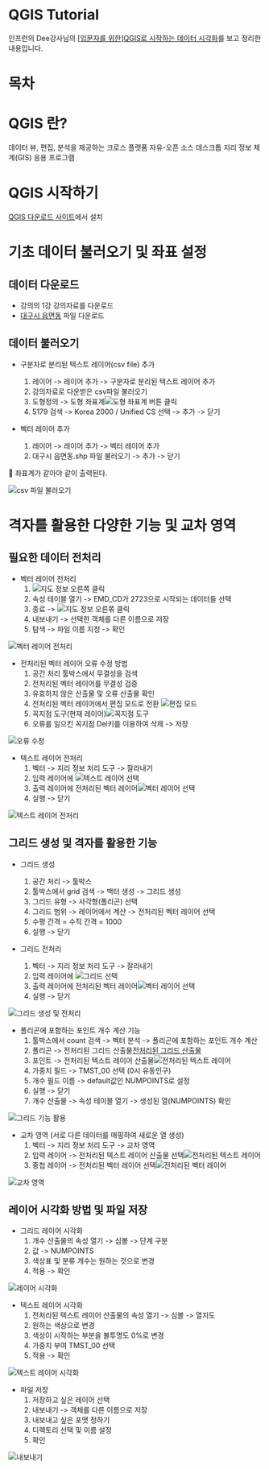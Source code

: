 # QGIS Tutorial
  인프런의 Dee강사님의 [[입문자를 위한]QGIS로 시작하는 데이터 시각화](https://www.inflearn.com/course/qgis-%EB%8D%B0%EC%9D%B4%ED%84%B0-%EC%8B%9C%EA%B0%81%ED%99%94/dashboard)를 보고 정리한 내용입니다.

# 목차

# QGIS 란?
  데이터 뷰, 편집, 분석을 제공하는 크로스 플랫폼 자유-오픈 소스 데스크톱 지리 정보 체계(GIS) 응용 프로그램

# QGIS 시작하기
  [QGIS 다운로드 사이트](https://qgis.org/en/site/forusers/download.html)에서 설치

#  기초 데이터 불러오기 및 좌표 설정
  ## 데이터 다운로드
  - 강의의 1강 강의자료를 다운로드
  - [대구시 읍면동](http://data.nsdi.go.kr/dataset/15145) 파일 다운로드

  ## 데이터 불러오기
  - 구분자로 분리된 텍스트 레이어(csv file) 추가
    1. 레이어 -> 레이어 추가 -> 구분자로 분리된 텍스트 레이어 추가
    2. 강의자료로 다운받은 csv파일 불러오기
    3. 도형정의 -> 도형 좌표계![도형 좌표계](./image/qgis_001.png) 버튼 클릭
    4. 5179 검색 -> Korea 2000 / Unified CS 선택 -> 추가 -> 닫기

  - 벡터 레이어 추가
    1. 레이어 -> 레이어 추가 -> 벡터 레이어 추가
    2. 대구시 읍면동.shp 파일 불러오기 -> 추가 -> 닫기

  :key: 좌표계가 같아야 같이 출력된다.

  <img src="./image/qgis_action_001.gif" alt="csv 파일 불러오기">

  # 격자를 활용한 다양한 기능 및 교차 영역

  ## 필요한 데이터 전처리
  - 벡터 레이어 전처리
    1. ![지도 정보](./image/qgis_002.png) 오른쪽 클릭
    2. 속성 테이블 열기 -> EMD_CD가 2723으로 시작되는 데이터들 선택
    3. 종료 -> ![지도 정보](./image/qgis_002.png) 오른쪾 클릭
    4. 내보내기 -> 선택한 객체를 다른 이름으로 저장
    5. 탐색 -> 파일 이름 지정 -> 확인

  <img src="./image/qgis_action_002.gif" alt="벡터 레이어 전처리">

  - 전처리된 벡터 레이어 오류 수정 방법
    1. 공간 처리 툴박스에서 무결성을 검색
    2. 전처리된 벡터 레이어를 무결성 검증
    3. 유효하지 않은 산출물 및 오류 산출물 확인  
    4. 전처리된 벡터 레이어에서 편집 모드로 전환 ![편집 모드](./image/qgis_006.png)
    5. 꼭지점 도구(현재 레이어)![꼭지점 도구](./image/qgis_007.png)
    6. 오류를 일으킨 꼭지점 Del키를 이용하여 삭제 -> 저장

  <img src="./image/qgis_action_006.gif" alt="오류 수정">
    
  - 텍스트 레이어 전처리
    1. 벡터 -> 지리 정보 처리 도구 -> 잘라내기
    2. 입력 레이어에 ![텍스트 레이어](./image/qgis_003.png) 선택
    3. 출력 레이어에 전처리된 벡터 레이어![벡터 레이어](./image/qgis_004.png) 선택
    4. 실행 -> 닫기

  <img src="./image/qgis_action_003.gif" alt="텍스트 레이어 전처리">

  ## 그리드 생성 및 격자를 활용한 기능
  - 그리드 생성
    1. 공간 처리 -> 툴박스
    2. 툴박스에서 grid 검색 -> 백터 생성 -> 그리드 생성
    3. 그리드 유형 -> 사각형(폴리곤) 선택
    4. 그리드 범위 -> 레이어에서 계산 -> 전처리된 벡터 레이어 선택
    5. 수평 간격 = 수직 간격 = 1000
    6. 실행 -> 닫기

  - 그리드 전처리
    1. 벡터 -> 지리 정보 처리 도구 -> 잘라내기
    2. 입력 레이어에 ![그리드](./image/qgis_005.png) 선택
    3. 출력 레이어에 전처리된 벡터 레이어![벡터 레이어](./image/qgis_004.png) 선택
    4. 실행 -> 닫기

  <img src="./image/qgis_action_004.gif" alt="그리드 생성 및 전처리">

  - 폴리곤에 포함하는 포인트 개수 계산 기능
    1. 툴박스에서 count 검색 -> 벡터 분석 -> 폴리곤에 포함하는 포인트 개수 계산
    2. 폴리곤 -> 전처리된 그리드 산출물[전처리된 그리드 산출물](./image/qgis_009.png)
    3. 포인트 -> 전처리된 텍스트 레이어 산출물![전처리된 텍스트 레이어](./image/qgis_008.png)
    4. 가중치 필드 -> TMST_00 선택 (0시 유동인구)
    5. 개수 필드 이름 -> default값인 NUMPOINTS로 설정
    6. 실행 -> 닫기
    7. 개수 산출물 -> 속성 테이블 열기 -> 생성된 열(NUMPOINTS) 확인

  <img src="./image/qgis_action_005.gif" alt=" 그리드 기능 활용">

  - 교차 영역 (서로 다른 데이터를 매핑하여 새로운 열 생성)
    1. 벡터 -> 지리 정보 처리 도구 -> 교차 영역
    2. 입력 레이어 -> 전처리된 텍스트 레이어 산출물 선택![전처리된 텍스트 레이어](./image/qgis_008.png)
    3. 중첩 레이어 -> 전처리된 벡터 레이어 선택![전처리된 벡터 레이어](./image/qgis_004.png)

  <img src="./image/qgis_action_007.gif" alt="교차 영역">

  ## 레이어 시각화 방법 및 파일 저장

  - 그리드 레이어 시각화
    1. 개수 산출물의 속성 열기 -> 심볼 -> 단계 구분
    2. 값 -> NUMPOINTS
    3. 색상표 및 분류 개수는 원하는 것으로 변경
    4. 적용 -> 확인

  <img src="./image/qgis_action_008.gif" alt="레이어 시각화">

  - 텍스트 레이어 시각화
    1. 전처리된 텍스트 레이어 산출물의 속성 열기 -> 심볼 -> 열지도
    2. 원하는 색상으로 변경
    3. 색상이 시작하는 부분을 불투명도 0%로 변경
    3. 가중치 부여 TMST_00 선택
    4. 적용 -> 확인

  <img src="./image/qgis_action_009.gif" alt="텍스트 레이어 시각화">

  - 파일 저장
    1. 저장하고 싶은 레이어 선택
    2. 내보내기 -> 객체를 다른 이름으로 저장
    3. 내보내고 싶은 포맷 정하기
    4. 디렉토리 선택 및 이름 설정
    5. 확인


  <img src="./image/qgis_action_010.gif" alt="내보내기">
